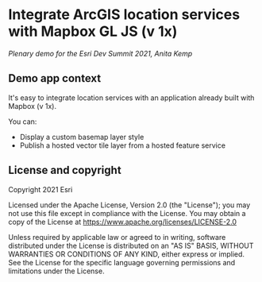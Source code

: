 # Integrate ArcGIS location services with Mapbox GL JS (v 1x) 

_Plenary demo for the Esri Dev Summit 2021, Anita Kemp_ 

## Demo app context 

It's easy to integrate location services with an application already built with Mapbox (v 1x). 
 
You can: 

* Display a custom basemap layer style 
* Publish a hosted vector tile layer from a hosted feature service

## License and copyright 

Copyright 2021 Esri 

Licensed under the Apache License, Version 2.0 (the "License"); you may not use this file except in compliance with the License. You may obtain a copy of the License at https://www.apache.org/licenses/LICENSE-2.0

Unless required by applicable law or agreed to in writing, software distributed under the License is distributed on an "AS IS" BASIS, WITHOUT WARRANTIES OR CONDITIONS OF ANY KIND, either express or implied. See the License for the specific language governing permissions and limitations under the License.
